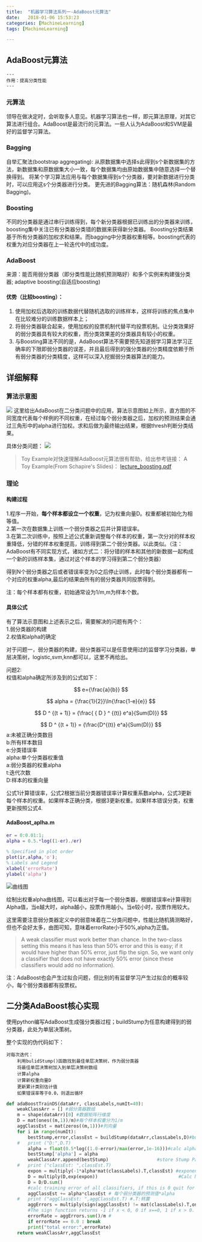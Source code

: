 ```yaml
---
title:  "机器学习算法系列一-AdaBoost元算法"   
date:   2018-01-06 15:53:23  
categories: [MachineLearning]  
tags: [MachineLearning]  

---
```



<script type="text/javascript"
   src="https://cdn.mathjax.org/mathjax/latest/MathJax.js?config=TeX-AMS-MML_HTMLorMML">
</script>

## AdaBoost元算法

```
---
作用：提高分类性能
---

```
### 元算法

领导在做决定时，会听取多人意见。机器学习算法也一样，即元算法原理，对其它算法进行组合。AdaBoost是最流行的元算法。一些人认为AdaBoost和SVM是最好的监督学习算法。

### Bagging

自举汇聚法(bootstrap aggregating):
从原数据集中选择s此得到s个新数据集的方法，新数据集和原数据集大小一致，每个数据集均由原始数据集中随意选择一个替换得到。
将某个学习算法应用与每个数据集得到s个分类器，要对新数据进行分类时，可以应用这s个分类器进行分类。
更先进的Bagging算法：随机森林(Random Bagging)。

### Boosting

不同的分类器是通过串行训练得到，每个新分类器根据已训练出的分类器来训练，boosting集中关注已有分类器分类错的数据来获得新分类器。
Boosting分类结果基于所有分类器的加权求和结果。而bagging中分类器权重相等。boosting代表的权重为对应分类器在上一轮迭代中的成功度。

### AdaBoost

来源：能否用弱分类器（即分类性能比随机预测略好）和多个实例来构建强分类器;
adaptive boosting(自适应boosting)

#### 优势（比较boosting）：

1. 使用加权后选取的训练数据代替随机选取的训练样本，这样将训练的焦点集中在比较难分的训练数据样本上； 　　 
2. 将弱分类器联合起来，使用加权的投票机制代替平均投票机制。让分类效果好的弱分类器具有较大的权重，而分类效果差的分类器具有较小的权重。
3. 与Boosting算法不同的是，AdaBoost算法不需要预先知道弱学习算法学习正确率的下限即弱分类器的误差，并且最后得到的强分类器的分类精度依赖于所有弱分类器的分类精度，这样可以深入挖掘弱分类器算法的能力。


## 详细解释
### 算法示意图
![](http://owvctf4l4.bkt.clouddn.com/adabost2)
这里给出AdaBoost在二分类问题中的应用，算法示意图如上所示，直方图的不同宽度代表每个样例的不同权重，在经过每个弱分类器之后，加权的预测结果会通过三角形中的alpha进行加权。求和后做为最终输出结果，根据thresh判断分类结果。

具体分类问题：
![](https://www.researchgate.net/profile/Brendan_Marsh3/publication/306054843/figure/fig3/AS:393884896120846@1470920885933/Figure-5-Training-of-an-AdaBoost-classifier-The-first-classifier-trains-on-unweighted.png)
> Toy Example对快速理解AdaBoost元算法很有帮助，给出参考链接：
A Toy Example(From Schapire's Slides)：
[lecture_boosting.pdf](https://www.cse.buffalo.edu/~jcorso/t/CSE555/files/lecture_boosting.pdf)

### 理论

#### 构建过程
1.程序一开始，**每个样本都设立一个权重**，记为权重向量D。权重都被初始化为相等值。  
2.第一次在数据集上训练一个弱分类器之后并计算错误率。  
3.在第二次训练中，按照上述公式重新调整每个样本的权重，第一次分对的样本权重降低，分错的样本权重提高，训练得到第二个弱分类器。以此类似。（注：AdaBoost有不同实现方式，诸如方式二：将分错的样本和其他的新数据一起构成一个新的训练样本集，通过对这个样本的学习得到第二个弱分类器）  

得到N个弱分类器之后或者错误率变为0之后停止训练，此时每个弱分类器都有一个对应的权重alpha,最后的结果由所有的弱分类器共同投票得到。


注：每个样本都有权重，初始通常设为1/m,m为样本个数。
#### 具体公式
有了算法示意图和上述表示之后，需要解决的问题有两个：   
1.弱分类器的构建   	
2.权值和alpha的确定 	   

对于问题一，弱分类器的构建，弱分类器可以是任意使用过的监督学习分类器，单层决策树，logistic,svm,knn都可以，这里不再给出。

问题2:	
权值和alpha确定所涉及到的公式如下：  

$$
   e={\frac{a}{b}}
$$

$$
   alpha = {\frac{1}{2}}\ln{\frac{1-e}{e}}
$$

$$
	D ^ {(t + 1)}  = {\frac{ { D } ^ {(t)} e^a}{Sum(D)}}
$$

$$
	D ^ {(t + 1)} = {\frac{D^{(t)} e^a}{Sum(D)}}
$$
a:未被正确分类数目   
b:所有样本数目      
e:分类错误率   
alpha:单个分类器权重值  
a:弱分类器的权重alpha  
t:迭代次数  
D:样本的权重向量  
    
公式1计算错误率，公式2根据当前分类器错误率计算权重系数alpha，公式3更新每个样本的权重。如果样本正确分类，根据3更新权重。如果样本错误分类，权重更新按照公式4.  

#### AdaBoost_aplha.m
 
``` matlab
er = 0:0.01:1;
alpha = 0.5.*log((1-er)./er)

% Specified in plot order
plot(ir,alpha,'o');
% Labels and Legend
xlabel('errorRate')
ylabel('alpha')
```

![曲线图](http://owvctf4l4.bkt.clouddn.com/tmp1)

绘制出权重alpha曲线图，可以看出对于每一个弱分类器，根据错误率e计算得到Alpha值，当e越大时，alpha越小，投票作用越小。当e较小时，投票作用较大。

这里需要注意弱分类器定义中的弱意味着在二分类问题中，性能比随机猜测略好，但也不会好太多，由图可知，意味着errorRate小于50%,alpha为正值。

>A weak classifier must work better than chance. In the two-class setting this means it has less than 50% error and this is easy; if it would have higher than 50% error, just flip the sign. So, we want only a classifier that does not have exactly 50% error (since these classifiers would add no information).

注：AdaBoost也会产生过拟合问题，但比别的有监督学习产生过拟合的概率较小，每个弱分类器都有投票权。

## 二分类AdaBoost核心实现

使用python编写AdaBoost生成强分类器过程；buildStump为任意构建得到的弱分类器，此处为单层决策树。

整个实现的伪代码如下：

```
对每次迭代：
	利用bulidStump()函数找到最佳单层决策树，作为弱分类器
	将最佳单层决策树加入到单层决策树数组
	计算alpha
	计算新权重向量D
	更新累计类别估计值
	如果错误率等于0.0，则退出循环
```

``` python
def adaBoostTrainDS(dataArr, classLabels,numIt=40):
	weakClassArr = [] #弱分类器数组
	m = shape(dataArr)[0] #数据矩阵行维度
	D = mat(ones((m,1))/m)#每个样本权重分为1/m
	aggClassEst = mat(zeros((m,1)))#列向量
	for i in range(numIt):
		bestStump,error,classEst = buildStump(dataArr,classLabels,D)#build Stump
	#	print ("D:",D.T)
		alpha = float(0.5*log((1.0-error)/max(error,1e-16)))#calc alpha, throw in max(error,eps) to account for error=0
		bestStump['alpha'] = alpha  
		weakClassArr.append(bestStump)                  #store Stump Params in Array
	#	print ("classEst: ",classEst.T)
		expon = multiply(-1*alpha*mat(classLabels).T,classEst) #exponent for D calc, getting messy
		D = multiply(D,exp(expon))                              #Calc New D for next iteration
		D = D/D.sum()
		#calc training error of all classifiers, if this is 0 quit for loop early (use break)
		aggClassEst += alpha*classEst # 每个弱分类器的预测值*alpha
	#	print ("aggClassEst: ",aggClassEst.T) #.T:转置
		aggErrors = multiply(sign(aggClassEst) != mat(classLabels).T,ones((m,1)))
		#The sign function returns -1 if x < 0, 0 if x==0, 1 if x > 0. nan is returned for nan inputs.
		errorRate = aggErrors.sum()/m #
		if errorRate == 0.0 : break
		print("total error:",errorRate)
	return weakClassArr,aggClassEst
```
